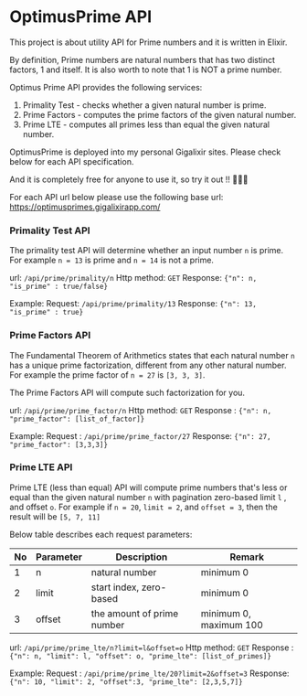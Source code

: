 # OptimusPrime API

This project is about utility API for Prime numbers and it is written in Elixir.

By definition, Prime numbers are natural numbers that has two distinct factors, 1 and itself. It is also worth to note that 1 is NOT a prime number.

Optimus Prime API provides the following services:

1. Primality Test - checks whether a given natural number is prime.
2. Prime Factors - computes the prime factors of the given natural number.
3. Prime LTE - computes all primes less than equal the given natural number.

OptimusPrime is deployed into my personal Gigalixir sites. Please check below for each API specification. 

And it is completely free for anyone to use it, so try it out !! 🎉🎉🥳



For each API url below please use the following base url: https://optimusprimes.gigalixirapp.com/



### Primality Test API

The primality test API will determine whether an input number `n` is prime. For example `n = 13` is prime and `n = 14` is not a prime.

url: `/api/prime/primality/n`
Http method: `GET`
Response: `{"n": n, "is_prime" : true/false}`

Example:
Request: `/api/prime/primality/13`
Response: `{"n": 13, "is_prime" : true}`



### Prime Factors API

The Fundamental Theorem of Arithmetics states that each natural number `n` has a unique prime factorization, different from any other natural number. For example the prime factor of `n = 27` is `[3, 3, 3]`.

The Prime Factors API will compute such factorization for you.

url: `/api/prime/prime_factor/n`
Http method: `GET`
Response : `{"n": n, "prime_factor": [list_of_factor]}`

Example:
Request : `/api/prime/prime_factor/27`
Response: `{"n": 27, "prime_factor": [3,3,3]}`



### Prime LTE API

Prime LTE (less than equal) API will compute prime numbers that's less or equal than the given natural number `n` with pagination zero-based limit `l` , and offset `o`.
For example if `n = 20`, `limit = 2`, and `offset = 3`, then the result will be `[5, 7, 11]` 

Below table describes each request parameters:

| No   | Parameter | Description                | Remark                 |
| ---- | --------- | -------------------------- | ---------------------- |
| 1    | n         | natural number             | minimum 0              |
| 2    | limit     | start index, zero-based    | minimum 0              |
| 3    | offset    | the amount of prime number | minimum 0, maximum 100 |

url: `/api/prime/prime_lte/n?limit=l&offset=o`
Http method: `GET`
Response : `{"n": n, "limit": l, "offset": o, "prime_lte": [list_of_primes]}`

Example:
Request : `/api/prime/prime_lte/20?limit=2&offset=3`
Response: `{"n": 10, "limit": 2, "offset":3, "prime_lte": [2,3,5,7]}`

